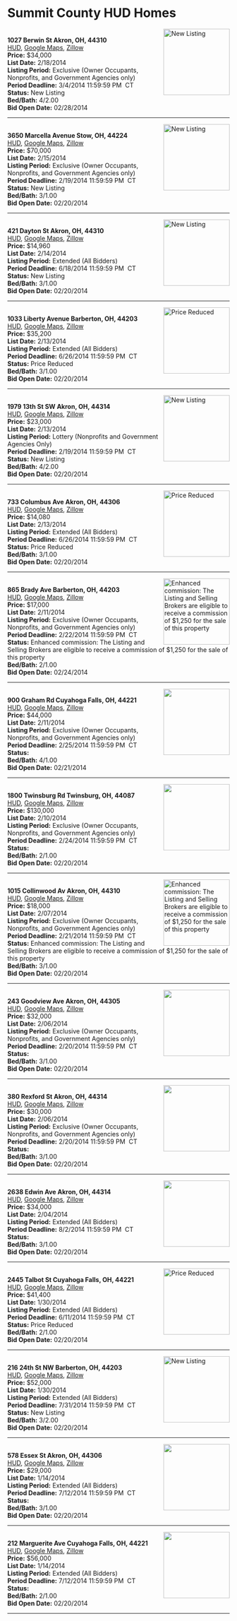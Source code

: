 # Summit County HUD Homes

[<img alt="New Listing" src="https://www.hudhomestore.com/pages/ImageShow.aspx?Case=412-573026" align="right" style="height:150px;">](http://www.hudhomestore.com/Listing/PropertyDetails.aspx?caseNumber=412-573026)  
**1027 Berwin St Akron, OH, 44310**  
[HUD](http://www.hudhomestore.com/Listing/PropertyDetails.aspx?caseNumber=412-573026), [Google Maps](http://maps.google.com/maps?q=1027+Berwin+St+Akron%2C+OH%2C+44310), [Zillow](http://www.zillow.com/homes/1027+Berwin+St+Akron%2C+OH%2C+44310/)  
**Price:** $34,000  
**List Date:** 2/18/2014  
**Listing Period:** Exclusive (Owner Occupants, Nonprofits, and Government Agencies only)  
**Period Deadline:** 3/4/2014 11:59:59 PM  CT  
**Status:** New Listing  
**Bed/Bath:** 4/2.00  
**Bid Open Date:** 02/28/2014

***

[<img alt="New Listing" src="https://www.hudhomestore.com/pages/ImageShow.aspx?Case=412-572524" align="right" style="height:150px;">](http://www.hudhomestore.com/Listing/PropertyDetails.aspx?caseNumber=412-572524)  
**3650 Marcella Avenue Stow, OH, 44224**  
[HUD](http://www.hudhomestore.com/Listing/PropertyDetails.aspx?caseNumber=412-572524), [Google Maps](http://maps.google.com/maps?q=3650+Marcella+Avenue+Stow%2C+OH%2C+44224), [Zillow](http://www.zillow.com/homes/3650+Marcella+Avenue+Stow%2C+OH%2C+44224/)  
**Price:** $70,000  
**List Date:** 2/15/2014  
**Listing Period:** Exclusive (Owner Occupants, Nonprofits, and Government Agencies only)  
**Period Deadline:** 2/19/2014 11:59:59 PM  CT  
**Status:** New Listing  
**Bed/Bath:** 3/1.00  
**Bid Open Date:** 02/20/2014

***

[<img alt="New Listing" src="https://www.hudhomestore.com/pages/ImageShow.aspx?Case=412-384781" align="right" style="height:150px;">](http://www.hudhomestore.com/Listing/PropertyDetails.aspx?caseNumber=412-384781)  
**421 Dayton St Akron, OH, 44310**  
[HUD](http://www.hudhomestore.com/Listing/PropertyDetails.aspx?caseNumber=412-384781), [Google Maps](http://maps.google.com/maps?q=421+Dayton+St+Akron%2C+OH%2C+44310), [Zillow](http://www.zillow.com/homes/421+Dayton+St+Akron%2C+OH%2C+44310/)  
**Price:** $14,960  
**List Date:** 2/14/2014  
**Listing Period:** Extended (All Bidders)  
**Period Deadline:** 6/18/2014 11:59:59 PM  CT  
**Status:** New Listing  
**Bed/Bath:** 3/1.00  
**Bid Open Date:** 02/20/2014

***

[<img alt="Price Reduced" src="https://www.hudhomestore.com/pages/ImageShow.aspx?Case=412-558440" align="right" style="height:150px;">](http://www.hudhomestore.com/Listing/PropertyDetails.aspx?caseNumber=412-558440)  
**1033 Liberty Avenue Barberton, OH, 44203**  
[HUD](http://www.hudhomestore.com/Listing/PropertyDetails.aspx?caseNumber=412-558440), [Google Maps](http://maps.google.com/maps?q=1033+Liberty+Avenue+Barberton%2C+OH%2C+44203), [Zillow](http://www.zillow.com/homes/1033+Liberty+Avenue+Barberton%2C+OH%2C+44203/)  
**Price:** $35,200  
**List Date:** 2/13/2014  
**Listing Period:** Extended (All Bidders)  
**Period Deadline:** 6/26/2014 11:59:59 PM  CT  
**Status:** Price Reduced  
**Bed/Bath:** 3/1.00  
**Bid Open Date:** 02/20/2014

***

[<img alt="New Listing" src="https://www.hudhomestore.com/pages/ImageShow.aspx?Case=412-499011" align="right" style="height:150px;">](http://www.hudhomestore.com/Listing/PropertyDetails.aspx?caseNumber=412-499011)  
**1979 13th St SW Akron, OH, 44314**  
[HUD](http://www.hudhomestore.com/Listing/PropertyDetails.aspx?caseNumber=412-499011), [Google Maps](http://maps.google.com/maps?q=1979+13th+St+SW+Akron%2C+OH%2C+44314), [Zillow](http://www.zillow.com/homes/1979+13th+St+SW+Akron%2C+OH%2C+44314/)  
**Price:** $23,000  
**List Date:** 2/13/2014  
**Listing Period:** Lottery (Nonprofits and Government Agencies Only)  
**Period Deadline:** 2/19/2014 11:59:59 PM  CT  
**Status:** New Listing  
**Bed/Bath:** 4/2.00  
**Bid Open Date:** 02/20/2014

***

[<img alt="Price Reduced" src="https://www.hudhomestore.com/pages/ImageShow.aspx?Case=412-442922" align="right" style="height:150px;">](http://www.hudhomestore.com/Listing/PropertyDetails.aspx?caseNumber=412-442922)  
**733 Columbus Ave Akron, OH, 44306**  
[HUD](http://www.hudhomestore.com/Listing/PropertyDetails.aspx?caseNumber=412-442922), [Google Maps](http://maps.google.com/maps?q=733+Columbus+Ave+Akron%2C+OH%2C+44306), [Zillow](http://www.zillow.com/homes/733+Columbus+Ave+Akron%2C+OH%2C+44306/)  
**Price:** $14,080  
**List Date:** 2/13/2014  
**Listing Period:** Extended (All Bidders)  
**Period Deadline:** 6/26/2014 11:59:59 PM  CT  
**Status:** Price Reduced  
**Bed/Bath:** 3/1.00  
**Bid Open Date:** 02/20/2014

***

[<img alt="Enhanced commission: The Listing and Selling Brokers are eligible to receive a commission of $1,250 for the sale of this property" src="https://www.hudhomestore.com/pages/ImageShow.aspx?Case=412-559853" align="right" style="height:150px;">](http://www.hudhomestore.com/Listing/PropertyDetails.aspx?caseNumber=412-559853)  
**865 Brady Ave Barberton, OH, 44203**  
[HUD](http://www.hudhomestore.com/Listing/PropertyDetails.aspx?caseNumber=412-559853), [Google Maps](http://maps.google.com/maps?q=865+Brady+Ave+Barberton%2C+OH%2C+44203), [Zillow](http://www.zillow.com/homes/865+Brady+Ave+Barberton%2C+OH%2C+44203/)  
**Price:** $17,000  
**List Date:** 2/11/2014  
**Listing Period:** Exclusive (Owner Occupants, Nonprofits, and Government Agencies only)  
**Period Deadline:** 2/22/2014 11:59:59 PM  CT  
**Status:** Enhanced commission: The Listing and Selling Brokers are eligible to receive a commission of $1,250 for the sale of this property  
**Bed/Bath:** 2/1.00  
**Bid Open Date:** 02/24/2014

***

[<img alt="" src="https://www.hudhomestore.com/pages/ImageShow.aspx?Case=412-546494" align="right" style="height:150px;">](http://www.hudhomestore.com/Listing/PropertyDetails.aspx?caseNumber=412-546494)  
**900 Graham Rd Cuyahoga Falls, OH, 44221**  
[HUD](http://www.hudhomestore.com/Listing/PropertyDetails.aspx?caseNumber=412-546494), [Google Maps](http://maps.google.com/maps?q=900+Graham+Rd+Cuyahoga+Falls%2C+OH%2C+44221), [Zillow](http://www.zillow.com/homes/900+Graham+Rd+Cuyahoga+Falls%2C+OH%2C+44221/)  
**Price:** $44,000  
**List Date:** 2/11/2014  
**Listing Period:** Exclusive (Owner Occupants, Nonprofits, and Government Agencies only)  
**Period Deadline:** 2/25/2014 11:59:59 PM  CT  
**Status:**   
**Bed/Bath:** 4/1.00  
**Bid Open Date:** 02/21/2014

***

[<img alt="" src="https://www.hudhomestore.com/pages/ImageShow.aspx?Case=412-555151" align="right" style="height:150px;">](http://www.hudhomestore.com/Listing/PropertyDetails.aspx?caseNumber=412-555151)  
**1800 Twinsburg Rd Twinsburg, OH, 44087**  
[HUD](http://www.hudhomestore.com/Listing/PropertyDetails.aspx?caseNumber=412-555151), [Google Maps](http://maps.google.com/maps?q=1800+Twinsburg+Rd+Twinsburg%2C+OH%2C+44087), [Zillow](http://www.zillow.com/homes/1800+Twinsburg+Rd+Twinsburg%2C+OH%2C+44087/)  
**Price:** $130,000  
**List Date:** 2/10/2014  
**Listing Period:** Exclusive (Owner Occupants, Nonprofits, and Government Agencies only)  
**Period Deadline:** 2/24/2014 11:59:59 PM  CT  
**Status:**   
**Bed/Bath:** 2/1.00  
**Bid Open Date:** 02/20/2014

***

[<img alt="Enhanced commission: The Listing and Selling Brokers are eligible to receive a commission of $1,250 for the sale of this property" src="https://www.hudhomestore.com/pages/ImageShow.aspx?Case=412-546478" align="right" style="height:150px;">](http://www.hudhomestore.com/Listing/PropertyDetails.aspx?caseNumber=412-546478)  
**1015 Collinwood Av Akron, OH, 44310**  
[HUD](http://www.hudhomestore.com/Listing/PropertyDetails.aspx?caseNumber=412-546478), [Google Maps](http://maps.google.com/maps?q=1015+Collinwood+Av+Akron%2C+OH%2C+44310), [Zillow](http://www.zillow.com/homes/1015+Collinwood+Av+Akron%2C+OH%2C+44310/)  
**Price:** $18,000  
**List Date:** 2/07/2014  
**Listing Period:** Exclusive (Owner Occupants, Nonprofits, and Government Agencies only)  
**Period Deadline:** 2/21/2014 11:59:59 PM  CT  
**Status:** Enhanced commission: The Listing and Selling Brokers are eligible to receive a commission of $1,250 for the sale of this property  
**Bed/Bath:** 3/1.00  
**Bid Open Date:** 02/20/2014

***

[<img alt="" src="https://www.hudhomestore.com/pages/ImageShow.aspx?Case=412-562681" align="right" style="height:150px;">](http://www.hudhomestore.com/Listing/PropertyDetails.aspx?caseNumber=412-562681)  
**243 Goodview Ave Akron, OH, 44305**  
[HUD](http://www.hudhomestore.com/Listing/PropertyDetails.aspx?caseNumber=412-562681), [Google Maps](http://maps.google.com/maps?q=243+Goodview+Ave+Akron%2C+OH%2C+44305), [Zillow](http://www.zillow.com/homes/243+Goodview+Ave+Akron%2C+OH%2C+44305/)  
**Price:** $32,000  
**List Date:** 2/06/2014  
**Listing Period:** Exclusive (Owner Occupants, Nonprofits, and Government Agencies only)  
**Period Deadline:** 2/20/2014 11:59:59 PM  CT  
**Status:**   
**Bed/Bath:** 3/1.00  
**Bid Open Date:** 02/20/2014

***

[<img alt="" src="https://www.hudhomestore.com/pages/ImageShow.aspx?Case=412-384212" align="right" style="height:150px;">](http://www.hudhomestore.com/Listing/PropertyDetails.aspx?caseNumber=412-384212)  
**380 Rexford St Akron, OH, 44314**  
[HUD](http://www.hudhomestore.com/Listing/PropertyDetails.aspx?caseNumber=412-384212), [Google Maps](http://maps.google.com/maps?q=380+Rexford+St+Akron%2C+OH%2C+44314), [Zillow](http://www.zillow.com/homes/380+Rexford+St+Akron%2C+OH%2C+44314/)  
**Price:** $30,000  
**List Date:** 2/06/2014  
**Listing Period:** Exclusive (Owner Occupants, Nonprofits, and Government Agencies only)  
**Period Deadline:** 2/20/2014 11:59:59 PM  CT  
**Status:**   
**Bed/Bath:** 3/1.00  
**Bid Open Date:** 02/20/2014

***

[<img alt="" src="https://www.hudhomestore.com/pages/ImageShow.aspx?Case=412-543101" align="right" style="height:150px;">](http://www.hudhomestore.com/Listing/PropertyDetails.aspx?caseNumber=412-543101)  
**2638 Edwin Ave Akron, OH, 44314**  
[HUD](http://www.hudhomestore.com/Listing/PropertyDetails.aspx?caseNumber=412-543101), [Google Maps](http://maps.google.com/maps?q=2638+Edwin+Ave+Akron%2C+OH%2C+44314), [Zillow](http://www.zillow.com/homes/2638+Edwin+Ave+Akron%2C+OH%2C+44314/)  
**Price:** $34,000  
**List Date:** 2/04/2014  
**Listing Period:** Extended (All Bidders)  
**Period Deadline:** 8/2/2014 11:59:59 PM  CT  
**Status:**   
**Bed/Bath:** 3/1.00  
**Bid Open Date:** 02/20/2014

***

[<img alt="Price Reduced" src="https://www.hudhomestore.com/pages/ImageShow.aspx?Case=412-568622" align="right" style="height:150px;">](http://www.hudhomestore.com/Listing/PropertyDetails.aspx?caseNumber=412-568622)  
**2445 Talbot St Cuyahoga Falls, OH, 44221**  
[HUD](http://www.hudhomestore.com/Listing/PropertyDetails.aspx?caseNumber=412-568622), [Google Maps](http://maps.google.com/maps?q=2445+Talbot+St+Cuyahoga+Falls%2C+OH%2C+44221), [Zillow](http://www.zillow.com/homes/2445+Talbot+St+Cuyahoga+Falls%2C+OH%2C+44221/)  
**Price:** $41,400  
**List Date:** 1/30/2014  
**Listing Period:** Extended (All Bidders)  
**Period Deadline:** 6/11/2014 11:59:59 PM  CT  
**Status:** Price Reduced  
**Bed/Bath:** 2/1.00  
**Bid Open Date:** 02/20/2014

***

[<img alt="New Listing" src="https://www.hudhomestore.com/pages/ImageShow.aspx?Case=412-492841" align="right" style="height:150px;">](http://www.hudhomestore.com/Listing/PropertyDetails.aspx?caseNumber=412-492841)  
**216 24th St NW Barberton, OH, 44203**  
[HUD](http://www.hudhomestore.com/Listing/PropertyDetails.aspx?caseNumber=412-492841), [Google Maps](http://maps.google.com/maps?q=216+24th+St+NW+Barberton%2C+OH%2C+44203), [Zillow](http://www.zillow.com/homes/216+24th+St+NW+Barberton%2C+OH%2C+44203/)  
**Price:** $52,000  
**List Date:** 1/30/2014  
**Listing Period:** Extended (All Bidders)  
**Period Deadline:** 7/31/2014 11:59:59 PM  CT  
**Status:** New Listing  
**Bed/Bath:** 3/2.00  
**Bid Open Date:** 02/20/2014

***

[<img alt="" src="https://www.hudhomestore.com/pages/ImageShow.aspx?Case=412-554014" align="right" style="height:150px;">](http://www.hudhomestore.com/Listing/PropertyDetails.aspx?caseNumber=412-554014)  
**578 Essex St Akron, OH, 44306**  
[HUD](http://www.hudhomestore.com/Listing/PropertyDetails.aspx?caseNumber=412-554014), [Google Maps](http://maps.google.com/maps?q=578+Essex+St+Akron%2C+OH%2C+44306), [Zillow](http://www.zillow.com/homes/578+Essex+St+Akron%2C+OH%2C+44306/)  
**Price:** $29,000  
**List Date:** 1/14/2014  
**Listing Period:** Extended (All Bidders)  
**Period Deadline:** 7/12/2014 11:59:59 PM  CT  
**Status:**   
**Bed/Bath:** 3/1.00  
**Bid Open Date:** 02/20/2014

***

[<img alt="" src="https://www.hudhomestore.com/pages/ImageShow.aspx?Case=412-407133" align="right" style="height:150px;">](http://www.hudhomestore.com/Listing/PropertyDetails.aspx?caseNumber=412-407133)  
**212 Marguerite Ave Cuyahoga Falls, OH, 44221**  
[HUD](http://www.hudhomestore.com/Listing/PropertyDetails.aspx?caseNumber=412-407133), [Google Maps](http://maps.google.com/maps?q=212+Marguerite+Ave+Cuyahoga+Falls%2C+OH%2C+44221), [Zillow](http://www.zillow.com/homes/212+Marguerite+Ave+Cuyahoga+Falls%2C+OH%2C+44221/)  
**Price:** $56,000  
**List Date:** 1/14/2014  
**Listing Period:** Extended (All Bidders)  
**Period Deadline:** 7/12/2014 11:59:59 PM  CT  
**Status:**   
**Bed/Bath:** 2/1.00  
**Bid Open Date:** 02/20/2014

***

